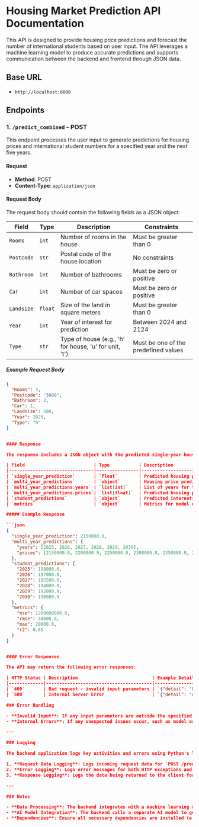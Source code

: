 # Housing Market Prediction API Documentation

This API is designed to provide housing price predictions and forecast the number of international students based on user input. The API leverages a machine learning model to produce accurate predictions and supports communication between the backend and frontend through JSON data.

## Base URL

- `http://localhost:8000`

## Endpoints

### 1. `/predict_combined` - POST

This endpoint processes the user input to generate predictions for housing prices and international student numbers for a specified year and the next five years.

#### Request

- **Method**: POST
- **Content-Type**: `application/json`

#### Request Body

The request body should contain the following fields as a JSON object:

| Field      | Type   | Description                                             | Constraints                                  |
|------------|--------|---------------------------------------------------------|----------------------------------------------|
| `Rooms`    | `int`  | Number of rooms in the house                            | Must be greater than 0                       |
| `Postcode` | `str`  | Postal code of the house location                       | No constraints                               |
| `Bathroom` | `int`  | Number of bathrooms                                     | Must be zero or positive                     |
| `Car`      | `int`  | Number of car spaces                                    | Must be zero or positive                     |
| `Landsize` | `float`| Size of the land in square meters                       | Must be greater than 0                       |
| `Year`     | `int`  | Year of interest for prediction                         | Between 2024 and 2124                        |
| `Type`     | `str`  | Type of house (e.g., 'h' for house, 'u' for unit, 't')  | Must be one of the predefined values         |

##### Example Request Body

```json
{
  "Rooms": 3,
  "Postcode": "3000",
  "Bathroom": 2,
  "Car": 1,
  "Landsize": 500,
  "Year": 2025,
  "Type": "h"
}


#### Response

The response includes a JSON object with the predicted single-year housing price, a five-year forecast for housing prices, international student predictions, and model metrics.

| Field                          | Type           | Description                                                                                             |
|--------------------------------|----------------|---------------------------------------------------------------------------------------------------------|
| `single_year_prediction`       | `float`        | Predicted housing price for the specified year                                                          |
| `multi_year_predictions`       | `object`       | Housing price predictions over the next five years                                                      |
| `multi_year_predictions.years` | `list[int]`    | List of years for the forecast                                                                          |
| `multi_year_predictions.prices`| `list[float]`  | Predicted housing prices for each year in the forecast                                                  |
| `student_predictions`          | `object`       | Predicted international student numbers for each year in the forecast                                   |
| `metrics`                      | `object`       | Metrics for model evaluation, including Mean Squared Error, Root Mean Squared Error, Mean Absolute Error, and R-squared values |

##### Example Response

```json
{
  "single_year_prediction": 2150000.0,
  "multi_year_predictions": {
    "years": [2025, 2026, 2027, 2028, 2029, 2030],
    "prices": [2150000.0, 2200000.0, 2250000.0, 2300000.0, 2350000.0, 2400000.0]
  },
  "student_predictions": {
    "2025": 198000.0,
    "2026": 197000.0,
    "2027": 195500.0,
    "2028": 194000.0,
    "2029": 192000.0,
    "2030": 190000.0
  },
  "metrics": {
    "mse": 1200000000.0,
    "rmse": 34600.0,
    "mae": 20000.0,
    "r2": 0.85
  }
}


#### Error Responses

The API may return the following error responses:

| HTTP Status | Description                            | Example Detail                                |
|-------------|----------------------------------------|-----------------------------------------------|
| `400`       | Bad request - invalid input parameters | `{"detail": "Landsize must be positive."}`    |
| `500`       | Internal Server Error                  | `{"detail": "An internal error occurred."}`   |

### Error Handling

- **Invalid Input**: If any input parameters are outside the specified constraints (e.g., `Landsize` is non-positive or `Year` is out of range), the API returns a `400` status with a descriptive error message.
- **Internal Errors**: If any unexpected issues occur, such as model or data processing errors, the API returns a `500` status with a generic error message.

---

### Logging

The backend application logs key activities and errors using Python's logging module. Key logs include:

1. **Request Data Logging**: Logs incoming request data for `POST /predict_combined`.
2. **Error Logging**: Logs error messages for both HTTP exceptions and unexpected errors.
3. **Response Logging**: Logs the data being returned to the client for tracking and debugging.

---

### Notes

- **Data Processing**: The backend integrates with a machine learning model for housing price prediction and international student forecasts.
- **AI Model Integration**: The backend calls a separate AI model to generate predictions based on user input and dynamically adjusts based on input parameters.
- **Dependencies**: Ensure all necessary dependencies are installed (e.g., `FastAPI`, `pydantic`, `pandas`, machine learning libraries).
